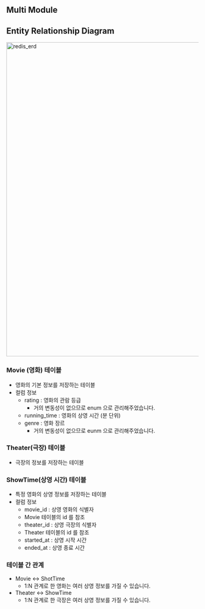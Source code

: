 
## Multi Module


## Entity Relationship Diagram
<img width="822" alt="redis_erd" src="https://github.com/user-attachments/assets/e29a1f00-8f2c-40bf-99df-749d741025e9" />


### Movie (영화) 테이블
- 영화의 기본 정보를 저장하는 테이블
- 컬럼 정보
    - rating : 영화의 관람 등급
        - 거의 변동성이 없으므로 enum 으로 관리해주었습니다.
    - running_time : 영화의 상영 시간 (분 단위)
    - genre : 영화 장르
        - 거의 변동성이 없으므로 eunm 으로 관리해주었습니다.
     
### Theater(극장) 테이블
- 극장의 정보를 저장하는 테이블

### ShowTime(상영 시간) 테이블
- 특정 영화의 상영 정보를 저장하는 테이블
- 컬럼 정보
  - movie_id : 상영 영화의 식별자
   - Movie 테이블의 id 를 참조
  - theater_id : 상영 극장의 식별자
   - Theater 테이블의 id 를 참조
  - started_at : 상영 시작 시간
  - ended_at : 상영 종료 시간
 
### 테이블 간 관계
- Movie <-> ShotTime
    - 1:N 관계로 한 영화는 여러 상영 정보를 가질 수 있습니다.
- Theater <-> ShowTime
    - 1:N 관계로 한 극장은 여러 상영 정보를 가질 수 있습니다.  
